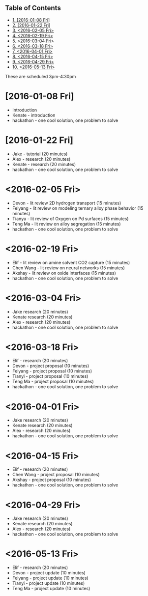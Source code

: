 <div id="table-of-contents">
<h2>Table of Contents</h2>
<div id="text-table-of-contents">
<ul>
<li><a href="#sec-1">1. <span class="timestamp-wrapper"><span class="timestamp">[2016-01-08 Fri]</span></span></a></li>
<li><a href="#sec-2">2. <span class="timestamp-wrapper"><span class="timestamp">[2016-01-22 Fri]</span></span></a></li>
<li><a href="#sec-3">3. <span class="timestamp-wrapper"><span class="timestamp">&lt;2016-02-05 Fri&gt;</span></span></a></li>
<li><a href="#sec-4">4. <span class="timestamp-wrapper"><span class="timestamp">&lt;2016-02-19 Fri&gt;</span></span></a></li>
<li><a href="#sec-5">5. <span class="timestamp-wrapper"><span class="timestamp">&lt;2016-03-04 Fri&gt;</span></span></a></li>
<li><a href="#sec-6">6. <span class="timestamp-wrapper"><span class="timestamp">&lt;2016-03-18 Fri&gt;</span></span></a></li>
<li><a href="#sec-7">7. <span class="timestamp-wrapper"><span class="timestamp">&lt;2016-04-01 Fri&gt;</span></span></a></li>
<li><a href="#sec-8">8. <span class="timestamp-wrapper"><span class="timestamp">&lt;2016-04-15 Fri&gt;</span></span></a></li>
<li><a href="#sec-9">9. <span class="timestamp-wrapper"><span class="timestamp">&lt;2016-04-29 Fri&gt;</span></span></a></li>
<li><a href="#sec-10">10. <span class="timestamp-wrapper"><span class="timestamp">&lt;2016-05-13 Fri&gt;</span></span></a></li>
</ul>
</div>
</div>

These are scheduled 3pm-4:30pm

# <span class="timestamp-wrapper"><span class="timestamp">[2016-01-08 Fri]</span></span><a id="sec-1" name="sec-1"></a>

-   Introduction
-   Kenate - introduction
-   hackathon - one cool solution, one problem to solve

# <span class="timestamp-wrapper"><span class="timestamp">[2016-01-22 Fri]</span></span><a id="sec-2" name="sec-2"></a>

-   Jake - tutorial (20 minutes)
-   Alex - research (20 minutes)
-   Kenate - research (20 minutes)
-   hackathon - one cool solution, one problem to solve

# <span class="timestamp-wrapper"><span class="timestamp">&lt;2016-02-05 Fri&gt;</span></span><a id="sec-3" name="sec-3"></a>

-   Devon - lit review 2D hydrogen transport (15 minutes)
-   Feiyang - lit review on modeling ternary alloy phase behavior  (15 minutes)
-   Tianyu - lit review of Oxygen on Pd surfaces  (15 minutes)
-   Teng Ma - lit review on alloy segregation  (15 minutes)
-   hackathon - one cool solution, one problem to solve

# <span class="timestamp-wrapper"><span class="timestamp">&lt;2016-02-19 Fri&gt;</span></span><a id="sec-4" name="sec-4"></a>

-   Elif - lit review on amine solvent CO2 capture  (15 minutes)
-   Chen Wang - lit review on neural networks  (15 minutes)
-   Akshay - lit review on oxide interfaces  (15 minutes)
-   hackathon - one cool solution, one problem to solve

# <span class="timestamp-wrapper"><span class="timestamp">&lt;2016-03-04 Fri&gt;</span></span><a id="sec-5" name="sec-5"></a>

-   Jake research (20 minutes)
-   Kenate research (20 minutes)
-   Alex - research (20 minutes)
-   hackathon - one cool solution, one problem to solve

# <span class="timestamp-wrapper"><span class="timestamp">&lt;2016-03-18 Fri&gt;</span></span><a id="sec-6" name="sec-6"></a>

-   Elif - research (20 minutes)
-   Devon - project proposal (10 minutes)
-   Feiyang - project proposal (10 minutes)
-   Tianyi - project proposal (10 minutes)
-   Teng Ma - project proposal (10 minutes)
-   hackathon - one cool solution, one problem to solve

# <span class="timestamp-wrapper"><span class="timestamp">&lt;2016-04-01 Fri&gt;</span></span><a id="sec-7" name="sec-7"></a>

-   Jake research (20 minutes)
-   Kenate research (20 minutes)
-   Alex - research (20 minutes)
-   hackathon - one cool solution, one problem to solve

# <span class="timestamp-wrapper"><span class="timestamp">&lt;2016-04-15 Fri&gt;</span></span><a id="sec-8" name="sec-8"></a>

-   Elif - research (20 minutes)
-   Chen Wang - project proposal (10 minutes)
-   Akshay - project proposal (10 minutes)
-   hackathon - one cool solution, one problem to solve

# <span class="timestamp-wrapper"><span class="timestamp">&lt;2016-04-29 Fri&gt;</span></span><a id="sec-9" name="sec-9"></a>

-   Jake research (20 minutes)
-   Kenate research (20 minutes)
-   Alex - research (20 minutes)
-   hackathon - one cool solution, one problem to solve

# <span class="timestamp-wrapper"><span class="timestamp">&lt;2016-05-13 Fri&gt;</span></span><a id="sec-10" name="sec-10"></a>

-   Elif - research (20 minutes)
-   Devon - project update (10 minutes)
-   Feiyang - project update (10 minutes)
-   Tianyi - project update (10 minutes)
-   Teng Ma - project update (10 minutes)